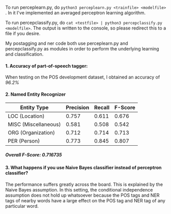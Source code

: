 To run perceplearn.py, do `python3 perceplearn.py <trainfile> <modelfile>` . In it I've implemented an averaged perceptron learning algorithm.

To run percepclassify.py, do `cat <testfile> | python3 percepclassify.py <modelfile>`. The output is written to the console, so please redirect this to a file if you desire.

My postagging and ner code both use perceplearn.py and percepclassify.py as modules in order to perform the underlying learning and classification.

#### 1. Accuracy of part-of-speech tagger:
When testing on the POS development dataset, I obtained an accuracy of *96.2%*

#### 2. Named Entity Recognizer

| Entity Type          | Precision | Recall | F-Score |
| -----------          | --------- | ------ | ------- |
| LOC (Location)       |     0.757 |  0.611 |   0.676 |
| MISC (Miscellaneous) |     0.581 |  0.508 |   0.542 |
| ORG (Organization)   |     0.712 |  0.714 |   0.713 |
| PER (Person)         |     0.773 |  0.845 |   0.807 |

##### Overall F-Score: 0.716735

#### 3. What happens if you use Naive Bayes classifier instead of perceptron classifier?
The performance suffers greatly across the board. This is explained by the Naive Bayes assumption. In this setting, the conditional independence assumption does not hold up whatsoever because the POS tags and NER tags of nearby words have a large effect on the POS tag and NER tag of any particular word.
